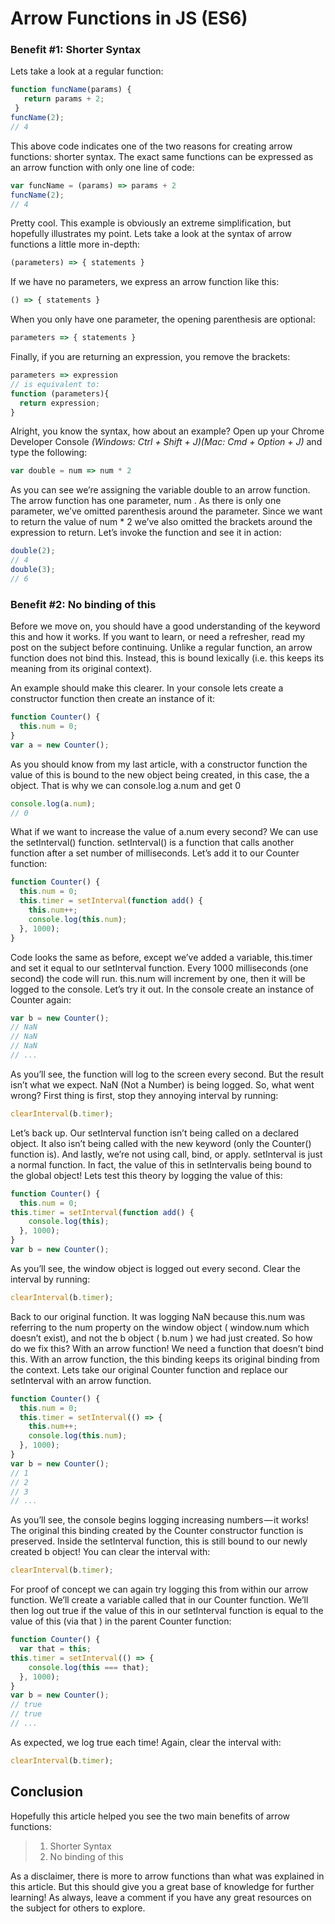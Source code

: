 Arrow Functions in  JS (ES6)
================


### Benefit #1: Shorter Syntax

Lets take a look at a regular function:

```javascript
function funcName(params) {
   return params + 2;
 }
funcName(2);
// 4
```

This above code indicates one of the two reasons for creating arrow functions: shorter syntax. The exact same functions can be expressed as an arrow function with only one line of code:

```javascript
var funcName = (params) => params + 2
funcName(2);
// 4
```

Pretty cool. This example is obviously an extreme simplification, but hopefully illustrates my point. Lets take a look at the syntax of arrow functions a little more in-depth:

```javascript
(parameters) => { statements }
```

If we have no parameters, we express an arrow function like this:

```javascript
() => { statements }
```

When you only have one parameter, the opening parenthesis are optional:

```javascript
parameters => { statements }
```

Finally, if you are returning an expression, you remove the brackets:

```javascript
parameters => expression
// is equivalent to:
function (parameters){
  return expression;
}
```

Alright, you know the syntax, how about an example? Open up your Chrome Developer Console _(Windows: Ctrl + Shift + J)(Mac: Cmd + Option + J)_ and type the following:

```javascript
var double = num => num * 2
```

As you can see we’re assigning the variable double to an arrow function. The arrow function has one parameter, num . As there is only one parameter, we’ve omitted parenthesis around the parameter. Since we want to return the value of num * 2 we’ve also omitted the brackets around the expression to return. Let’s invoke the function and see it in action:

```javascript
double(2);
// 4
double(3);
// 6
```


### Benefit #2: No binding of this

Before we move on, you should have a good understanding of the keyword this and how it works. If you want to learn, or need a refresher, read my post on the subject before continuing.
Unlike a regular function, an arrow function does not bind this. Instead, this is bound lexically (i.e. this keeps its meaning from its original context).

An example should make this clearer. In your console lets create a constructor function then create an instance of it:

```javascript
function Counter() {
  this.num = 0;
}
var a = new Counter();
```

As you should know from my last article, with a constructor function the value of this is bound to the new object being created, in this case, the a object. That is why we can console.log a.num and get 0

```javascript
console.log(a.num);
// 0
```

What if we want to increase the value of a.num every second? We can use the setInterval() function. setInterval() is a function that calls another function after a set number of milliseconds. Let’s add it to our Counter function:

```javascript
function Counter() {
  this.num = 0;
  this.timer = setInterval(function add() {
    this.num++;
    console.log(this.num);
  }, 1000);
}
```

Code looks the same as before, except we’ve added a variable, this.timer and set it equal to our setInterval function. Every 1000 milliseconds (one second) the code will run. this.num will increment by one, then it will be logged to the console. Let’s try it out. In the console create an instance of Counter again:

```javascript
var b = new Counter();
// NaN
// NaN
// NaN
// ...
```
As you’ll see, the function will log to the screen every second. But the result isn’t what we expect. NaN (Not a Number) is being logged. So, what went wrong? First thing is first, stop they annoying interval by running:

```javascript
clearInterval(b.timer);
```

Let’s back up. Our setInterval function isn’t being called on a declared object. It also isn’t being called with the new keyword (only the Counter() function is). And lastly, we’re not using call, bind, or apply. setInterval is just a normal function. In fact, the value of this in setIntervalis being bound to the global object! Lets test this theory by logging the value of this:

```javascript
function Counter() {
  this.num = 0;
this.timer = setInterval(function add() {
    console.log(this);
  }, 1000);
}
var b = new Counter();
```

As you’ll see, the window object is logged out every second. Clear the interval by running:

```javascript
clearInterval(b.timer);
```

Back to our original function. It was logging NaN because this.num was referring to the num property on the window object ( window.num which doesn’t exist), and not the b object ( b.num ) we had just created.
So how do we fix this? With an arrow function! We need a function that doesn’t bind this. With an arrow function, the this binding keeps its original binding from the context. Lets take our original Counter function and replace our setInterval with an arrow function.

```javascript
function Counter() {
  this.num = 0;
  this.timer = setInterval(() => {
    this.num++;
    console.log(this.num);
  }, 1000);
}
var b = new Counter();
// 1
// 2
// 3
// ...
```

As you’ll see, the console begins logging increasing numbers — it works! The original this binding created by the Counter constructor function is preserved. Inside the setInterval function, this is still bound to our newly created b object!
You can clear the interval with:

```javascript
clearInterval(b.timer);
```

For proof of concept we can again try logging this from within our arrow function. We’ll create a variable called that in our Counter function. We’ll then log out true if the value of this in our setInterval function is equal to the value of this (via that ) in the parent Counter function:

```javascript
function Counter() {
  var that = this;
this.timer = setInterval(() => {
    console.log(this === that);
  }, 1000);
}
var b = new Counter();
// true
// true
// ...
```

As expected, we log true each time! Again, clear the interval with:

```javascript
clearInterval(b.timer);
```

## Conclusion

Hopefully this article helped you see the two main benefits of arrow functions:
>1. Shorter Syntax
>2. No binding of this

As a disclaimer, there is more to arrow functions than what was explained in this article. But this should give you a great base of knowledge for further learning! As always, leave a comment if you have any great resources on the subject for others to explore.
